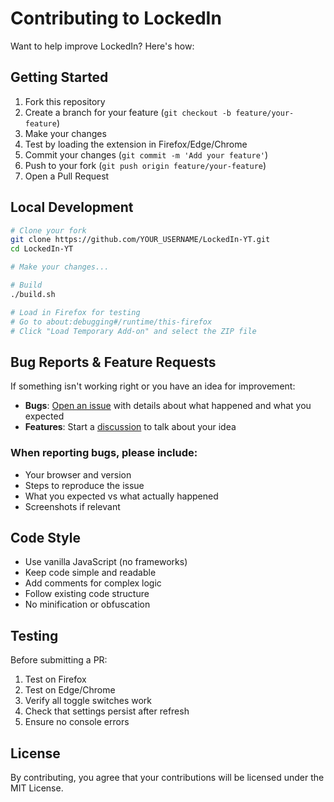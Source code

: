 # Contributing to LockedIn

Want to help improve LockedIn? Here's how:

## Getting Started

1. Fork this repository
2. Create a branch for your feature (`git checkout -b feature/your-feature`)
3. Make your changes
4. Test by loading the extension in Firefox/Edge/Chrome
5. Commit your changes (`git commit -m 'Add your feature'`)
6. Push to your fork (`git push origin feature/your-feature`)
7. Open a Pull Request

## Local Development

```bash
# Clone your fork
git clone https://github.com/YOUR_USERNAME/LockedIn-YT.git
cd LockedIn-YT

# Make your changes...

# Build
./build.sh

# Load in Firefox for testing
# Go to about:debugging#/runtime/this-firefox
# Click "Load Temporary Add-on" and select the ZIP file
```

## Bug Reports & Feature Requests

If something isn't working right or you have an idea for improvement:

- **Bugs**: [Open an issue](https://github.com/KartikHalkunde/LockedIn-YT/issues) with details about what happened and what you expected
- **Features**: Start a [discussion](https://github.com/KartikHalkunde/LockedIn-YT/discussions) to talk about your idea

### When reporting bugs, please include:
- Your browser and version
- Steps to reproduce the issue
- What you expected vs what actually happened
- Screenshots if relevant

## Code Style

- Use vanilla JavaScript (no frameworks)
- Keep code simple and readable
- Add comments for complex logic
- Follow existing code structure
- No minification or obfuscation

## Testing

Before submitting a PR:

1. Test on Firefox
2. Test on Edge/Chrome
3. Verify all toggle switches work
4. Check that settings persist after refresh
5. Ensure no console errors

## License

By contributing, you agree that your contributions will be licensed under the MIT License.
